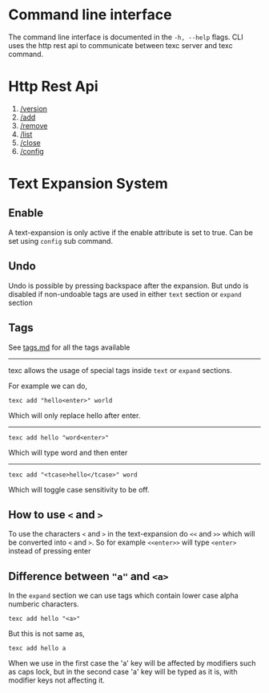 # Command line interface

The command line interface is documented in the `-h, --help` flags. CLI uses the http rest api to communicate between texc server and texc command. 

# Http Rest Api

1. [/version](./api/version.md)
2. [/add](./api/add.md)
3. [/remove](./api/remove.md)
4. [/list](./api/list.md)
5. [/close](./api/close.md)
6. [/config](./api/config.md)

# Text Expansion System

## Enable

A text-expansion is only active if the enable attribute is set to true. Can be set using `config` sub command.

## Undo

Undo is possible by pressing backspace after the expansion. But undo is disabled if non-undoable tags are used in either `text` section or `expand` section

## Tags

See [tags.md](tags.md) for all the tags available
<hr>

texc allows the usage of special tags inside `text` or `expand` sections.

For example we can do,
```
texc add "hello<enter>" world
```
Which will only replace hello after enter.<hr>

```
texc add hello "word<enter>"
```
Which will type word and then enter<hr>

```
texc add "<tcase>hello</tcase>" word
```
Which will toggle case sensitivity to be off.  

## How to use `<` and `>`
To use the characters `<` and `>` in the text-expansion do `<<` and `>>` which will be converted into `<` and `>`. So for example `<<enter>>` will type `<enter>` instead of pressing enter 

## Difference between `"a"` and `<a>`
In the `expand` section we can use tags which contain lower case alpha numberic characters.  

```
texc add hello "<a>"
```
But this is not same as,
```
texc add hello a
```  
When we use in the first case the 'a' key will be affected by modifiers such as caps lock, but in the second case 'a' key will be typed as it is, with modifier keys not affecting it.